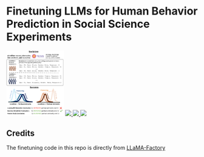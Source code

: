 # Finetuning LLMs for Human Behavior Prediction in Social Science Experiments

<img src="assets/teaser.png" width="30%">

<a href="https://github.com/your-username/your-repo">
    <img src="https://img.shields.io/badge/📝-Paper-0392cf">
</a>
<a href="https://github.com/your-username/your-repo">
    <img src="https://img.shields.io/badge/🌐-Website-f18f33">
</a>
<a href="https://github.com/your-username/your-repo">
    <img src="https://img.shields.io/badge/🤗-Hugging%20Face-8a58d6">
</a> 




## Credits

The finetuning code in this repo is directly from [LLaMA-Factory](https://github.com/hiyouga/LLaMA-Factory)
